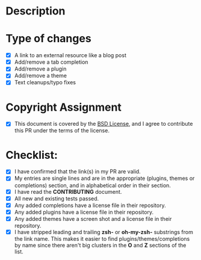 <!--- Provide a general summary of your changes in the Title above -->
<!--- If you're unsure about anything in this checklist, don't hesitate to create a PR and ask. I'm happy to help! -->

# Description

<!--- Describe your changes in detail, ideally [linking](example.com) to the project/resouce in this description. -->

# Type of changes

<!--- What types of changes does your submission introduce? Put an `x` in all the boxes that apply: -->

- [x] A link to an external resource like a blog post
- [x] Add/remove a tab completion
- [x] Add/remove a plugin
- [x] Add/remove a theme
- [x] Text cleanups/typo fixes

# Copyright Assignment

- [x] This document is covered by the [BSD License](https://github.com/unixorn/awesome-zsh-plugins/blob/master/LICENSE), and I agree to contribute this PR under the terms of the license.

# Checklist:

<!---
Go over all the following points, and put an `x` in all the boxes that apply. 

You only need to check the box for completions/plugins/themes if you added something in those categories
-->

- [x] I have confirmed that the link(s) in my PR are valid.
- [x] My entries are single lines and are in the appropriate (plugins, themes or completions) section, and in alphabetical order in their section.
- [x] I have read the **CONTRIBUTING** document.
- [x] All new and existing tests passed.
- [x] Any added completions have a license file in their repository.
- [x] Any added plugins have a license file in their repository.
- [x] Any added themes have a screen shot and a license file in their repository.
- [x] I have stripped leading and trailing **zsh-** or **oh-my-zsh-** substrings from the link name. This makes it easier to find plugins/themes/completions by name since there aren't big clusters in the **O** and **Z** sections of the list.
